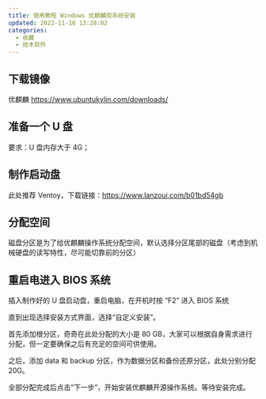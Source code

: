 ```yaml
---
title: 使用教程 Windows 优麒麟双系统安装
updated: 2022-11-16 13:28:02
categories:
  - 收藏
  - 技术软件
---
```


## 下载镜像

优麒麟
<https://www.ubuntukylin.com/downloads/>

## 准备一个 U 盘

要求：U 盘内存大于 4G；

## 制作启动盘

此处推荐 Ventoy，下载链接：<https://www.lanzoui.com/b01bd54gb>

## 分配空间

磁盘分区是为了给优麒麟操作系统分配空间，默认选择分区尾部的磁盘（考虑到机械硬盘的读写特性，尽可能切靠前的分区）

## 重启电进入 BIOS 系统

插入制作好的 U 盘启动盘，重启电脑，在开机时按 “F2” 进入 BIOS 系统

直到出现选择安装方式界面，选择“自定义安装”。

首先添加根分区，奇奇在此处分配的大小是 80 GB，大家可以根据自身需求进行分配，但一定要确保之后有充足的空间可供使用。

之后，添加 data 和 backup 分区，作为数据分区和备份还原分区，此处分别分配 20G。

全部分配完成后点击“下一步”，开始安装优麒麟开源操作系统。等待安装完成。
